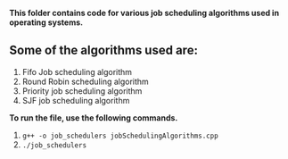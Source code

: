 **This folder contains code for various job scheduling algorithms used in operating systems.**
## Some of the algorithms used are:
1. Fifo Job scheduling algorithm
2. Round Robin scheduling algorithm
3. Priority job scheduling algorithm
4. SJF job scheduling algorithm

**To run the file, use the following commands.** 
1. `g++ -o job_schedulers jobSchedulingAlgorithms.cpp`
1. `./job_schedulers`
